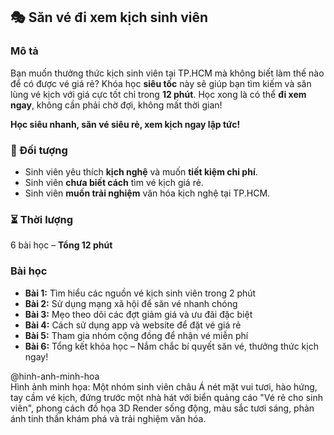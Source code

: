 ## 🎭 Săn vé đi xem kịch sinh viên  

### Mô tả  
Bạn muốn thưởng thức kịch sinh viên tại TP.HCM mà không biết làm thế nào để có được vé giá rẻ? Khóa học **siêu tốc** này sẽ giúp bạn tìm kiếm và săn lùng vé kịch với giá cực tốt chỉ trong **12 phút**. Học xong là có thể **đi xem ngay**, không cần phải chờ đợi, không mất thời gian!  

**Học siêu nhanh, săn vé siêu rẻ, xem kịch ngay lập tức!**  

### 🎯 Đối tượng  
- Sinh viên yêu thích **kịch nghệ** và muốn **tiết kiệm chi phí**.  
- Sinh viên **chưa biết cách** tìm vé kịch giá rẻ.  
- Sinh viên **muốn trải nghiệm** văn hóa kịch nghệ tại TP.HCM.  

### ⏳ Thời lượng  
6 bài học – **Tổng 12 phút**  

### Bài học  
- **Bài 1:** Tìm hiểu các nguồn vé kịch sinh viên trong 2 phút  
- **Bài 2:** Sử dụng mạng xã hội để săn vé nhanh chóng  
- **Bài 3:** Mẹo theo dõi các đợt giảm giá và ưu đãi đặc biệt  
- **Bài 4:** Cách sử dụng app và website để đặt vé giá rẻ  
- **Bài 5:** Tham gia nhóm cộng đồng để nhận vé miễn phí  
- **Bài 6:** Tổng kết khóa học – Nắm chắc bí quyết săn vé, thưởng thức kịch ngay!  

@hinh-anh-minh-hoa  
Hình ảnh minh họa: Một nhóm sinh viên châu Á nét mặt vui tươi, hào hứng, tay cầm vé kịch, đứng trước một nhà hát với biển quảng cáo "Vé rẻ cho sinh viên", phong cách đồ họa 3D Render sống động, màu sắc tươi sáng, phản ánh tinh thần khám phá và trải nghiệm văn hóa.